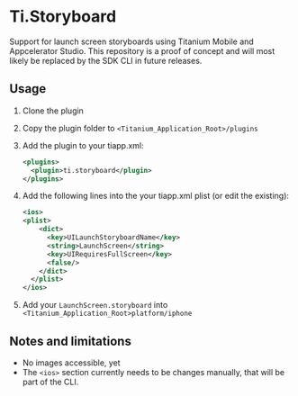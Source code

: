 # Ti.Storyboard

Support for launch screen storyboards using Titanium Mobile and Appcelerator Studio. 
This repository is a proof of concept and will most likely be replaced by the SDK CLI in future releases.

## Usage
1. Clone the plugin
2. Copy the plugin folder to `<Titanium_Application_Root>/plugins`
3. Add the plugin to your tiapp.xml:
    
    ```xml
    <plugins>
      <plugin>ti.storyboard</plugin>
    </plugins>
    ```
4. Add the following lines into the your tiapp.xml plist (or edit the existing):

    ```xml
    <ios>
    <plist>
        <dict>
          <key>UILaunchStoryboardName</key>
          <string>LaunchScreen</string>
          <key>UIRequiresFullScreen</key>
          <false/>
        </dict>
      </plist>
    </ios>
    ```
5. Add your `LaunchScreen.storyboard` into `<Titanium_Application_Root>platform/iphone`

## Notes and limitations
* No images accessible, yet
* The `<ios>` section currently needs to be changes manually, that will be part of the CLI.
